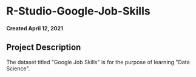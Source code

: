 # R-Studio-Google-Job-Skills

#### Created April 12, 2021

## Project Description

The dataset titled "Google Job Skills" is for the purpose of learning "Data Science".

